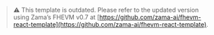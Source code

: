 > ⚠️ This template is outdated. Please refer to the updated version using Zama’s FHEVM v0.7 at [https://github.com/zama-ai/fhevm-react-template](https://github.com/zama-ai/fhevm-react-template).
